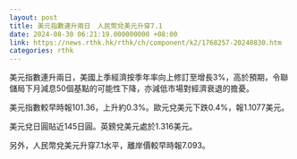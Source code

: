 ```yaml
---
layout: post
title: 美元指數連升兩日　人民幣兌美元升穿7.1
date: 2024-08-30 06:21:19.000000000 +08:00
link: https://news.rthk.hk/rthk/ch/component/k2/1768257-20240830.htm
categories: rthk
---
```


美元指數連升兩日，美國上季經濟按季年率向上修訂至增長3%，高於預期，令聯儲局下月減息50個基點的可能性下降，亦減低市場對經濟衰退的擔憂。

美元指數較早時報101.36，上升約0.3%。歐元兌美元下跌0.4%，報1.1077美元。

美元兌日圓貼近145日圓。英鎊兌美元處於1.316美元。

另外，人民幣兌美元升穿7.1水平，離岸價較早時報7.093。
